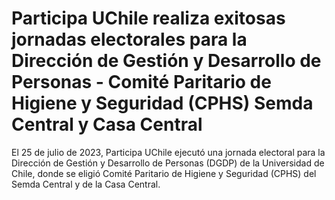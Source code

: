 # Participa UChile realiza exitosas jornadas electorales para la Dirección de Gestión y Desarrollo de Personas - Comité Paritario de Higiene y Seguridad (CPHS) Semda Central y Casa Central
El 25 de julio de 2023, Participa UChile ejecutó una jornada electoral para la Dirección de Gestión y Desarrollo de Personas (DGDP) de la Universidad de Chile, donde se eligió Comité Paritario de Higiene y Seguridad (CPHS) del Semda Central y de la Casa Central.

